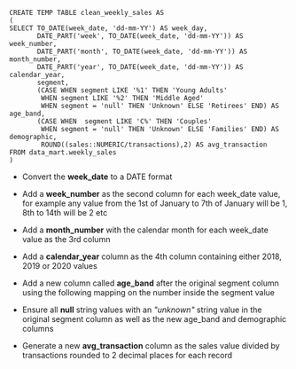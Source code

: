 ```
CREATE TEMP TABLE clean_weekly_sales AS
(
SELECT TO_DATE(week_date, 'dd-mm-YY') AS week_day,
       DATE_PART('week', TO_DATE(week_date, 'dd-mm-YY')) AS week_number,
       DATE_PART('month', TO_DATE(week_date, 'dd-mm-YY')) AS month_number,
       DATE_PART('year', TO_DATE(week_date, 'dd-mm-YY')) AS calendar_year,
       segment,
       (CASE WHEN segment LIKE '%1' THEN 'Young Adults'
        WHEN segment LIKE '%2' THEN 'Middle Aged'
        WHEN segment = 'null' THEN 'Unknown' ELSE 'Retirees' END) AS age_band,
       (CASE WHEN  segment LIKE 'C%' THEN 'Couples'
        WHEN segment = 'null' THEN 'Unknown' ELSE 'Families' END) AS demographic,
        ROUND((sales::NUMERIC/transactions),2) AS avg_transaction
FROM data_mart.weekly_sales
)
```
- Convert the __week_date__ to a DATE format

- Add a __week_number__ as the second column for each week_date value, for example any value from the 1st of January to 7th of January will be 1, 8th to 14th will be 2 etc

- Add a __month_number__ with the calendar month for each week_date value as the 3rd column

- Add a __calendar_year__ column as the 4th column containing either 2018, 2019 or 2020 values

- Add a new column called __age_band__ after the original segment column using the following mapping on the number inside the segment value

- Ensure all __null__ string values with an _"unknown"_ string value in the original segment column as well as the new age_band and demographic columns

- Generate a new __avg_transaction__ column as the sales value divided by transactions rounded to 2 decimal places for each record

